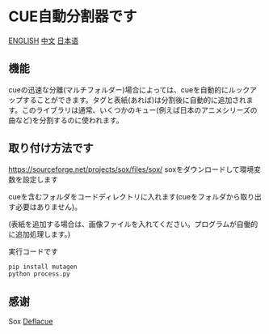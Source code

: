 # CUE自動分割器です
[ENGLISH](https://github.com/itoukou1/CueAutoSplit/blob/main/README.md "ENGLISH")	[中文](https://github.com/itoukou1/CueAutoSplit/blob/main/README_CN.md "中文")	[日本语](https://github.com/itoukou1/CueAutoSplit/blob/main/README_JA.md "日本语")

## 機能
cueの迅速な分離(マルチフォルダー)場合によっては、cueを自動的にルックアップすることができます。タグと表紙(あれば)は分割後に自動的に追加されます。このライブラリは通常、いくつかのキュー(例えば日本のアニメシリーズの曲など)を分割するのに使われます。
## 取り付け方法です
https://sourceforge.net/projects/sox/files/sox/
soxをダウンロードして環境変数を設定します

cueを含むフォルダをコードディレクトリに入れます(cueをフォルダから取り出す必要はありません)。

(表紙を追加する場合は、画像ファイルを入れてください。プログラムが自働的に追加処理します。)

実行コードです
```python
pip install mutagen
python process.py
```

## 感谢
Sox
[Deflacue](https://github.com/idlesign/deflacue/ "Deflacue")
